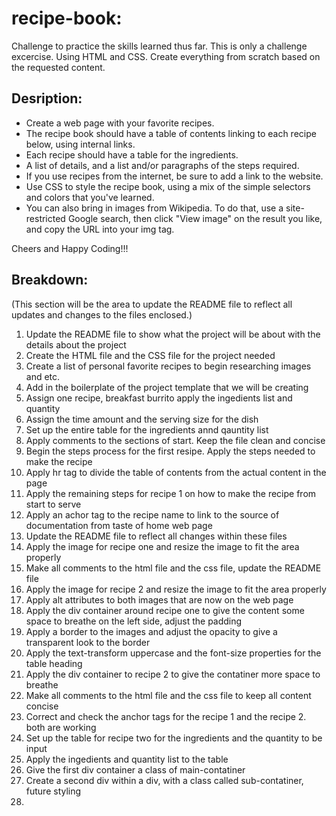 # recipe-book:
Challenge to practice the skills learned thus far. This is only a challenge excercise. Using HTML and CSS.
Create everything from scratch based on the requested content. 

## Desription:

* Create a web page with your favorite recipes.
* The recipe book should have a table of contents linking to each recipe below, using internal links.
* Each recipe should have a table for the ingredients.
* A list of details, and a list and/or paragraphs of the steps required.
* If you use recipes from the internet, be sure to add a link to the website.
* Use CSS to style the recipe book, using a mix of the simple selectors and colors that you've learned.
* You can also bring in images from Wikipedia. To do that, use a site-restricted Google search, then click "View image" on the result you like, and copy the URL into your img tag.

Cheers and Happy Coding!!!

## Breakdown: 
(This section will be the area to update the README file to reflect all updates and changes to the files enclosed.)

1. Update the README file to show what the project will be about with the details about the project
2. Create the HTML file and the CSS file for the project needed
3. Create a list of personal favorite recipes to begin researching images and etc.
4. Add in the boilerplate of the project template that we will be creating
5. Assign one recipe, breakfast burrito apply the ingedients list and quantity
6. Assign the time amount and the serving size for the dish
7. Set up the entire table for the ingredients annd qauntity list
8. Apply comments to the sections of start. Keep the file clean and concise
9. Begin the steps process for the first resipe. Apply the steps needed to make the recipe
10. Apply hr tag to divide the table of contents from the actual content in the page
11. Apply the remaining steps for recipe 1 on how to make the recipe from start to serve
12. Apply an achor tag to the recipe name to link to the source of documentation from taste of home web page
13. Update the README file to reflect all changes within these files
14. Apply the image for recipe one and resize the image to fit the area properly
15. Make all comments to the html file and the css file, update the README file
16. Apply the image for recipe 2 and resize the image to fit the area properly
17. Apply alt attributes to both images that are now on the web page
18. Apply the div container around recipe one to give the content some space to breathe on the left side, adjust the padding
19. Apply a border to the images and adjust the opacity to give a transparent look to the border
20. Apply the text-transform uppercase and the font-size properties for the table heading
21. Apply the div container to recipe 2 to give the contatiner more space to breathe
22. Make all comments to the html file and the css file to keep all content concise
23. Correct and check the anchor tags for the recipe 1 and the recipe 2. both are working
24. Set up the table for recipe two for the ingredients and the quantity to be input
25. Apply the ingedients and quantity list to the table
26. Give the first div container a class of main-contatiner
27. Create a second div within a div, with a class called sub-contatiner, future styling
28. 
